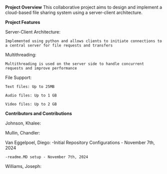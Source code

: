 **Project Overview**
This collaborative project aims to design and implement a cloud-based file sharing system using a server-client architecture.

**Project Features**

Server-Client Architecture: 

    Implemented using python and allows clients to initiate connections to a central server for file requests and transfers

Multithreading: 

    Multithreading is used on the server side to handle concurrent requests and improve performance

File Support:

    Text files: Up to 25MB

    Audio files: Up to 1 GB

    Video files: Up to 2 GB

**Contributors and Contributions**

Johnson, Khalee:

Mullin, Chandler:

Van Eggelpoel, Diego:
    -Initial Repository Configurations - November 7th, 2024
    
    -readme.MD setup - November 7th, 2024
    
Williams, Joseph: